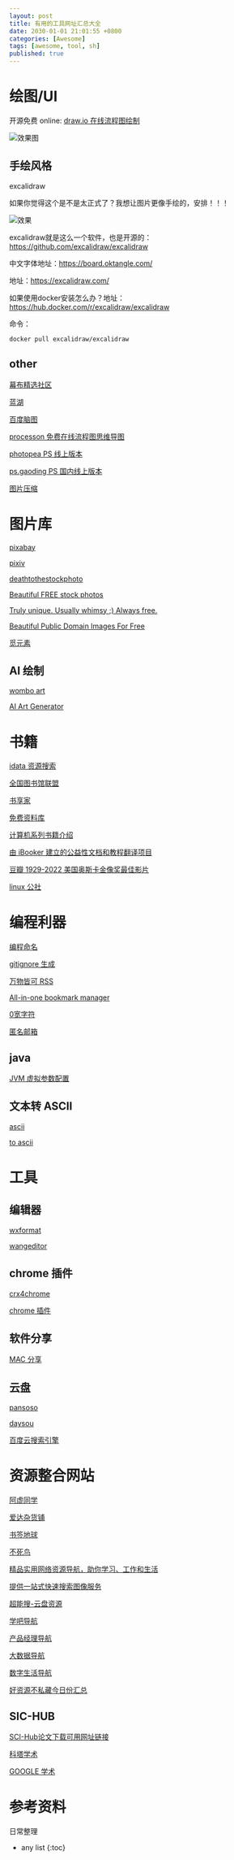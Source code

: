 ```yaml
---
layout: post
title: 有用的工具网址汇总大全
date: 2030-01-01 21:01:55 +0800
categories: [Awesome]
tags: [awesome, tool, sh]
published: true
---
```


# 绘图/UI

开源免费 online:    [draw.io 在线流程图绘制](https://app.diagrams.net/)

![效果图](https://markdownpicture.oss-cn-qingdao.aliyuncs.com/20210130232121.png)

## 手绘风格

excalidraw

如果你觉得这个是不是太正式了？我想让图片更像手绘的，安排！！！

![效果](https://markdownpicture.oss-cn-qingdao.aliyuncs.com/20210130234851.png)

excalidraw就是这么一个软件，也是开源的： https://github.com/excalidraw/excalidraw

中文字体地址：https://board.oktangle.com/

地址：https://excalidraw.com/

如果使用docker安装怎么办？地址：https://hub.docker.com/r/excalidraw/excalidraw

命令：

```
docker pull excalidraw/excalidraw
```

## other

[幕布精选社区](https://mubu.com/explore)

[蓝湖](https://lanhuapp.com/web/#/item)

[百度脑图](https://naotu.baidu.com/)


[processon 免费在线流程图思维导图](https://www.processon.com/)

[photopea PS 线上版本](https://www.photopea.com/)

[ps.gaoding PS 国内线上版本](https://ps.gaoding.com/#/)

[图片压缩](https://docsmall.com/)

# 图片库

[pixabay](https://pixabay.com/)

[pixiv](https://www.pixiv.net/?lang=zh)

[deathtothestockphoto](https://deathtothestockphoto.com/)

[Beautiful FREE stock photos](https://picjumbo.com/)

[Truly unique. Usually whimsy ;) Always free.](https://gratisography.com/)

[Beautiful Public Domain Images For Free](https://publicdomainarchive.com/)

[觅元素](https://www.51yuansu.com/)

## AI 绘制

[wombo art](https://app.wombo.art/)

[AI Art Generator](https://creator.nightcafe.studio/)

# 书籍

[idata 资源搜索](https://www.cn-ki.net/)

[全国图书馆联盟](http://www.ucdrs.superlib.net/)

[书享家](http://shuxiangjia.cn/)

[免费资料库](https://www.oalib.com/)

[计算机系列书籍介绍](https://aicsbook.github.io/)

[由 iBooker 建立的公益性文档和教程翻译项目](https://github.com/apachecn)

[豆瓣 1929-2022 美国奥斯卡金像奖最佳影片](https://www.douban.com/doulist/3151124/?start=75&sort=time&sub_type=)

[linux 公社](https://www.linuxidc.com/Linux/2011-08/41135.htm)

# 编程利器

[编程命名](https://unbug.github.io/codelf/)

[gitignore 生成](https://www.toptal.com/developers/gitignore/)

[万物皆可 RSS](http://fetchrss.com/)

[All-in-one bookmark manager](https://raindrop.io/)

[0宽字符]()

[匿名邮箱](https://app.anonaddy.com/)

## java

[JVM 虚拟参数配置](https://opts.console.perfma.com/result/generate/r2xnX)

## 文本转 ASCII

[ascii](http://www.network-science.de/ascii/)

[to ascii](http://patorjk.com/software/taag/#p=display&f=Graffiti&t=Type%20Something)

# 工具

## 编辑器

[wxformat](https://lab.lyric.im/wxformat/)

[wangeditor](https://www.wangeditor.com/)

## chrome 插件

[crx4chrome](https://www.crx4chrome.com/)

[chrome 插件](https://huajiakeji.com/)

## 软件分享

[MAC 分享](https://xclient.info/?_=a52dae8e0223d9651b825587a606f66f)

## 云盘

[pansoso](https://www.pansoso.com/zh/docker)

[daysou](https://www.daysou.com/)

[百度云搜索引擎](http://yun.java1234.com/search?q=Kafka%20%E5%85%A5%E9%97%A8%E4%B8%8E%E5%AE%9E%E8%B7%B5)

# 资源整合网站

[阿虚同学](https://axutongxue.com/)

[爱达杂货铺](https://adzhp.com/)

[书签地球](https://www.bookmarkearth.com/)

[不死鸟](https://iui.su/)

[精品实用网络资源导航，助你学习、工作和生活](https://imyshare.com/)

[提供一站式快速搜索图像服务](https://www.91sotu.com/)

[超能搜-云盘资源](https://www.chaonengsou.com/)

[学吧导航](https://www.xue8nav.com/)

[产品经理导航](https://www.pmbaobao.com/)

[大数据导航](http://hao.bigdata.ren/)

[数字生活导航](https://nav.guidebook.top/)

[好资源不私藏今日份汇总](https://www.207788.xyz/)

## SIC-HUB

[SCI-Hub论文下载可用网址链接](https://tool.yovisun.com/scihub/)

[科塔学术](https://site.sciping.com/)

[GOOGLE 学术](https://gg.xueshu5.com/)

# 参考资料

日常整理

* any list
{:toc}